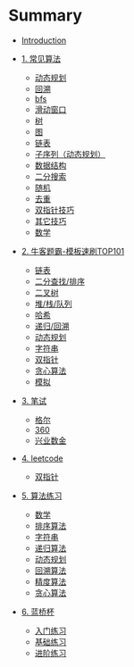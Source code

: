 # Summary

* [Introduction](README.md)

* [1. 常见算法]()
   * [动态规划](chapter1/section1/index.md)
   * [回溯](chapter1/section2/index.md)
   * [bfs](chapter1/section3/index.md)
   * [滑动窗口](chapter1/section4/index.md)
   * [树](chapter1/section5/index.md)
   * [图](chapter1/section6/index.md)
   * [链表](chapter1/section7/index.md)
   * [子序列（动态规划）](chapter1/section8/index.md)
   * [数据结构](chapter1/section9/index.md)
   * [二分搜索](chapter1/section10/index.md)
   * [随机](chapter1/section11/index.md)
   * [去重](chapter1/section12/index.md)
   * [双指针技巧](chapter1/section13/index.md)
   * [其它技巧](chapter1/section14/index.md)
   * [数学](chapter1/section15/index.md)
* [2. 牛客题霸-模板速刷TOP101]()
   * [链表](chapter2/section1/index.md)
   * [二分查找/排序](chapter2/section2/index.md)
   * [二叉树](chapter2/section3/index.md)
   * [堆/栈/队列](chapter2/section4/index.md)
   * [哈希](chapter2/section5/index.md)
   * [递归/回溯](chapter2/section6/index.md)
   * [动态规划](chapter2/section7/index.md)
   * [字符串](chapter2/section8/index.md)
   * [双指针](chapter2/section9/index.md)
   * [贪心算法](chapter2/section10/index.md)
   * [模拟](chapter2/section11/index.md)
* [3. 笔试]()
   * [格尔](chapter3/section1/index.md)
   * [360](chapter3/section2/index.md)
   * [兴业数金](chapter3/section3/index.md)
* [4. leetcode]()
   * [双指针](chapter4/section1/index.md)
* [5. 算法练习]()
   * [数学](chapter5/section1/index.md)
   * [排序算法](chapter5/section2/index.md)
   * [字符串](chapter5/section3/index.md)
   * [递归算法](chapter5/section4/index.md)
   * [动态规划](chapter5/section5/index.md)
   * [回溯算法](chapter5/section6/index.md)
   * [精度算法](chapter5/section7/index.md)
   * [贪心算法](chapter5/section8/index.md)
* [6. 蓝桥杯]()
   * [入门练习](chapter6/section1/index.md)
   * [基础练习](chapter6/section2/index.md)
   * [进阶练习](chapter6/section3/index.md)
